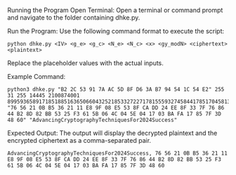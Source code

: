 Running the Program
Open Terminal: Open a terminal or command prompt and navigate to the folder containing dhke.py.

Run the Program: Use the following command format to execute the script:

```
python dhke.py <IV> <g_e> <g_c> <N_e> <N_c> <x> <gy_modN> <ciphertext> <plaintext>
```

Replace the placeholder values with the actual inputs.

Example Command:

```
python3 dhke.py "B2 2C 53 91 7A AC 5D 8F D6 3A B7 94 54 1C 54 E2" 255 31 255 14445 2100874001 8995936589171851885163650660432521853327227178155593274584417851704581358902 "76 56 21 0B B5 36 21 11 E8 9F 08 E5 53 8F CA DD 24 EE 8F 33 7F 76 86 44 B2 8D 82 BB 53 25 F3 61 5B 06 4C 04 5E 04 17 03 BA FA 17 85 7F 3D 48 60" "AdvancingCryptographyTechniquesFor2024Success"
```

Expected Output: The output will display the decrypted plaintext and the encrypted ciphertext as a comma-separated pair.

```
AdvancingCryptographyTechniquesFor2024Success, 76 56 21 0B B5 36 21 11 E8 9F 08 E5 53 8F CA DD 24 EE 8F 33 7F 76 86 44 B2 8D 82 BB 53 25 F3 61 5B 06 4C 04 5E 04 17 03 BA FA 17 85 7F 3D 48 60
```
